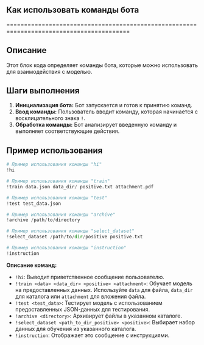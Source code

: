 ## Как использовать команды бота
=========================================================================================

Описание
-------------------------
Этот блок кода определяет команды бота, которые можно использовать для взаимодействия с моделью. 

Шаги выполнения
-------------------------
1. **Инициализация бота:**  Бот запускается и готов к принятию команд.
2. **Ввод команды:**  Пользователь вводит команду, которая начинается с восклицательного знака `!`.
3. **Обработка команды:** Бот анализирует введенную команду и выполняет соответствующие действия.

Пример использования
-------------------------

```python
# Пример использования команды "hi"
!hi

# Пример использования команды "train"
!train data.json data_dir/ positive.txt attachment.pdf

# Пример использования команды "test"
!test test_data.json

# Пример использования команды "archive"
!archive /path/to/directory

# Пример использования команды "select_dataset"
!select_dataset /path/to/dir/positive positive.txt

# Пример использования команды "instruction"
!instruction
```

**Описание команд:**

- `!hi`: Выводит приветственное сообщение пользователю.
- `!train <data> <data_dir> <positive> <attachment>`: Обучает модель на предоставленных данных.  Используйте `data` для файла, `data_dir` для каталога или `attachment` для вложения файла. 
- `!test <test_data>`: Тестирует модель с использованием предоставленных JSON-данных для тестирования.
- `!archive <directory>`: Архивирует файлы в указанном каталоге.
- `!select_dataset <path_to_dir_positive> <positive>`: Выбирает набор данных для обучения из указанного каталога.
- `!instruction`: Отображает это сообщение с инструкциями.